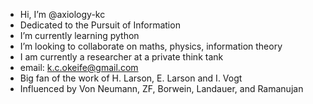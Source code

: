 - Hi, I’m @axiology-kc
- Dedicated to the Pursuit of Information
- I’m currently learning python
- I’m looking to collaborate on maths, physics, information theory
- I am currently a researcher at a private think tank
- email: k.c.okeife@gmail.com
- Big fan of the work of H. Larson, E. Larson and I. Vogt
- Influenced by Von Neumann, ZF, Borwein, Landauer, and Ramanujan

<!---
axiology-kc/axiology-kc is a ✨ special ✨ repository because its `README.md` (this file) appears on your GitHub profile.
You can click the Preview link to take a look at your changes.
--->
